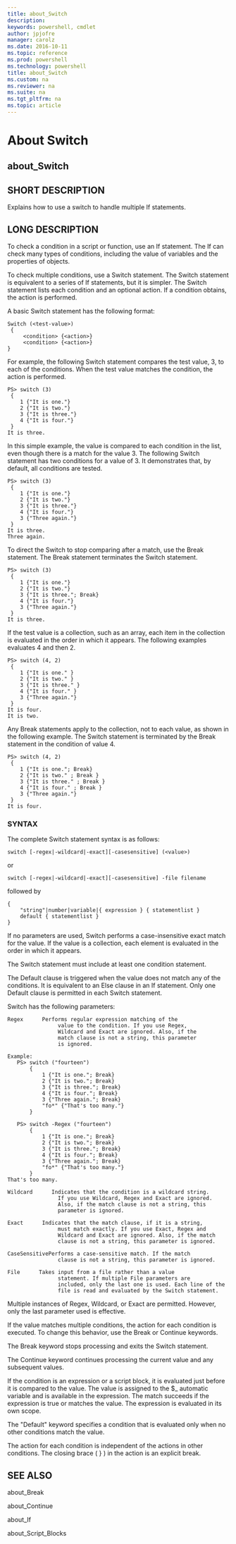 ```yaml
---
title: about_Switch
description: 
keywords: powershell, cmdlet
author: jpjofre
manager: carolz
ms.date: 2016-10-11
ms.topic: reference
ms.prod: powershell
ms.technology: powershell
title: about_Switch
ms.custom: na
ms.reviewer: na
ms.suite: na
ms.tgt_pltfrm: na
ms.topic: article
---
```

# About Switch
## about_Switch


## SHORT DESCRIPTION
Explains how to use a switch to handle multiple If statements.


## LONG DESCRIPTION
To check a condition in a script or function, use an If statement. The If can check many types of conditions, including the value of variables and the properties of objects.

To check multiple conditions, use a Switch statement. The Switch statement is equivalent to a series of If statements, but it is simpler. The Switch statement lists each condition and an optional action. If a condition obtains, the action is performed.

A basic Switch statement has the following format:


```
Switch (<test-value>)  
 {  
     <condition> {<action>}  
     <condition> {<action>}  
}
```


For example, the following Switch statement compares the test value, 3, to each of the conditions. When the test value matches the condition, the action is performed.


```
PS> switch (3)   
 {  
    1 {"It is one."}  
    2 {"It is two."}  
    3 {"It is three."}  
    4 {"It is four."}  
 }   
It is three.
```


In this simple example, the value is compared to each condition in the list, even though there is a match for the value 3. The following Switch statement has two conditions for a value of 3. It demonstrates that, by default, all conditions are tested.


```
PS> switch (3)   
 {  
    1 {"It is one."}  
    2 {"It is two."}  
    3 {"It is three."}  
    4 {"It is four."}  
    3 {"Three again."}  
 }   
It is three.  
Three again.
```


To direct the Switch to stop comparing after a match, use the Break statement. The Break statement terminates the Switch statement.


```
PS> switch (3)   
 {  
    1 {"It is one."}  
    2 {"It is two."}  
    3 {"It is three."; Break}  
    4 {"It is four."}  
    3 {"Three again."}  
 }   
It is three.
```


If the test value is a collection, such as an array, each item in the collection is evaluated in the order in which it appears. The following examples evaluates 4 and then 2.


```
PS> switch (4, 2)   
 {  
    1 {"It is one." }  
    2 {"It is two." }  
    3 {"It is three." }  
    4 {"It is four." }  
    3 {"Three again."}  
 }   
It is four.  
It is two.
```


Any Break statements apply to the collection, not to each value, as shown in the following example. The Switch statement is terminated by the Break statement in the condition of value 4.


```
PS> switch (4, 2)   
 {  
    1 {"It is one."; Break}  
    2 {"It is two." ; Break }  
    3 {"It is three." ; Break }  
    4 {"It is four." ; Break }  
    3 {"Three again."}  
 }   
It is four.
```



### SYNTAX
The complete Switch statement syntax is as follows:


```
switch [-regex|-wildcard|-exact][-casesensitive] (<value>)
```


or


```
switch [-regex|-wildcard|-exact][-casesensitive] -file filename
```


followed by


```
{   
    "string"|number|variable|{ expression } { statementlist }  
    default { statementlist }   
}
```


If no parameters are used, Switch performs a case-insensitive exact match for the value. If the value is a collection, each element is evaluated in the order in which it appears.

The Switch statement must include at least one condition statement.

The Default clause is triggered when the value does not match any of the conditions. It is equivalent to an Else clause in an If statement. Only one Default clause is permitted in each Switch statement.

Switch has the following parameters:


```
Regex      Performs regular expression matching of the   
                value to the condition. If you use Regex,  
                Wildcard and Exact are ignored. Also, if the   
                match clause is not a string, this parameter   
                is ignored.
```



```
Example:  
   PS> switch ("fourteen")   
       {  
           1 {"It is one."; Break}  
           2 {"It is two."; Break}  
           3 {"It is three."; Break}  
           4 {"It is four."; Break}  
           3 {"Three again."; Break}  
           "fo*" {"That's too many."}  
       }   
  
   PS> switch -Regex ("fourteen")   
       {  
           1 {"It is one."; Break}  
           2 {"It is two."; Break}  
           3 {"It is three."; Break}  
           4 {"It is four."; Break}  
           3 {"Three again."; Break}  
           "fo*" {"That's too many."}  
       }  
That's too many.
```



```
Wildcard      Indicates that the condition is a wildcard string.   
                If you use Wildcard, Regex and Exact are ignored.   
                Also, if the match clause is not a string, this   
                parameter is ignored.  
  
Exact      Indicates that the match clause, if it is a string,   
                must match exactly. If you use Exact, Regex and   
                Wildcard and Exact are ignored. Also, if the match   
                clause is not a string, this parameter is ignored.  
  
CaseSensitivePerforms a case-sensitive match. If the match   
                clause is not a string, this parameter is ignored.  
  
File      Takes input from a file rather than a value   
                statement. If multiple File parameters are   
                included, only the last one is used. Each line of the   
                file is read and evaluated by the Switch statement.
```


Multiple instances of Regex, Wildcard, or Exact are permitted. However, only the last parameter used is effective.

If the value matches multiple conditions, the action for each condition is executed. To change this behavior, use the Break or Continue keywords.

The Break keyword stops processing and exits the Switch statement.

The Continue keyword continues processing the current value and any subsequent values.

If the condition is an expression or a script block, it is evaluated just before it is compared to the value. The value is assigned to the $_ automatic variable and is available in the expression. The match succeeds if the expression is true or matches the value. The expression is evaluated in its own scope.

The "Default" keyword specifies a condition that is evaluated only when no other conditions match the value.

The action for each condition is independent of the actions in other conditions. The closing brace ( } ) in the action is an explicit break.


## SEE ALSO
about_Break

about_Continue

about_If

about_Script_Blocks

